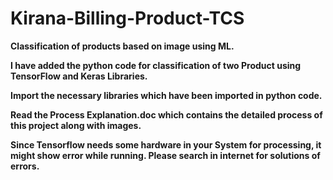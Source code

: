 # Kirana-Billing-Product-TCS
<b>Classification of products based on image using ML.</b>

<b>I have added the python code for classification of two Product using TensorFlow and Keras Libraries.</b>

<b>Import the necessary libraries which have been imported in python code.</b>

<b>Read the Process Explanation.doc which contains the detailed process of this project along with images.</b>


<b>Since Tensorflow needs some hardware in your System for processing, it might show error while running. Please search in internet for solutions of errors.</b>



